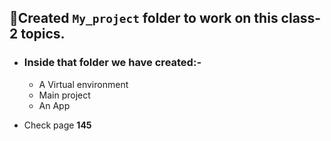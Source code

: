 ## 🎯Created `My_project` folder to work on this class-2 topics.
- ### Inside that folder we have created:-
    - A Virtual environment
    - Main project
    - An App

- Check page **145**
